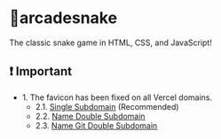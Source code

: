 # 🐍arcadesnake
The classic snake game in HTML, CSS, and JavaScript!
## ❗ Important
* 1\. The favicon has been fixed on all Vercel domains.
    * 2.1\. [Single Subdomain](https://arcadesnake.vercel.app) (Recommended)
    * 2.2\. [Name Double Subdomain](https://arcadesnake-liljuicebox491.vercel.app)
    * 2.3\. [Name Git Double Subdomain](https://arcadesnake-git-main-liljuicebox491.vercel.app)
